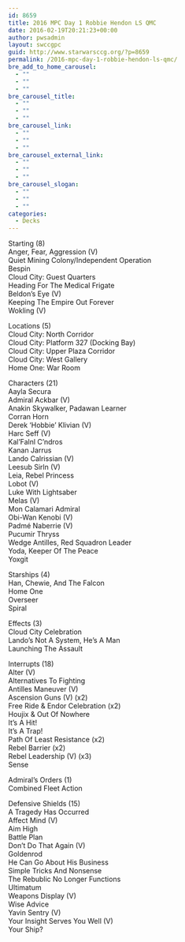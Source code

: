 ```yaml
---
id: 8659
title: 2016 MPC Day 1 Robbie Hendon LS QMC
date: 2016-02-19T20:21:23+00:00
author: pwsadmin
layout: swccgpc
guid: http://www.starwarsccg.org/?p=8659
permalink: /2016-mpc-day-1-robbie-hendon-ls-qmc/
bre_add_to_home_carousel:
  - ""
  - ""
  - ""
bre_carousel_title:
  - ""
  - ""
  - ""
bre_carousel_link:
  - ""
  - ""
  - ""
bre_carousel_external_link:
  - ""
  - ""
  - ""
bre_carousel_slogan:
  - ""
  - ""
  - ""
categories:
  - Decks
---
```

Starting (8)  
Anger, Fear, Aggression (V)  
Quiet Mining Colony/Independent Operation  
Bespin  
Cloud City: Guest Quarters  
Heading For The Medical Frigate  
Beldon&#8217;s Eye (V)  
Keeping The Empire Out Forever  
Wokling (V)

Locations (5)  
Cloud City: North Corridor  
Cloud City: Platform 327 (Docking Bay)  
Cloud City: Upper Plaza Corridor  
Cloud City: West Gallery  
Home One: War Room

Characters (21)  
Aayla Secura  
Admiral Ackbar (V)  
Anakin Skywalker, Padawan Learner  
Corran Horn  
Derek &#8216;Hobbie&#8217; Klivian (V)  
Harc Seff (V)  
Kal&#8217;Falnl C&#8217;ndros  
Kanan Jarrus  
Lando Calrissian (V)  
Leesub Sirln (V)  
Leia, Rebel Princess  
Lobot (V)  
Luke With Lightsaber  
Melas (V)  
Mon Calamari Admiral  
Obi-Wan Kenobi (V)  
Padmé Naberrie (V)  
Pucumir Thryss  
Wedge Antilles, Red Squadron Leader  
Yoda, Keeper Of The Peace  
Yoxgit

Starships (4)  
Han, Chewie, And The Falcon  
Home One  
Overseer  
Spiral

Effects (3)  
Cloud City Celebration  
Lando&#8217;s Not A System, He&#8217;s A Man  
Launching The Assault

Interrupts (18)  
Alter (V)  
Alternatives To Fighting  
Antilles Maneuver (V)  
Ascension Guns (V) (x2)  
Free Ride & Endor Celebration (x2)  
Houjix & Out Of Nowhere  
It&#8217;s A Hit!  
It&#8217;s A Trap!  
Path Of Least Resistance (x2)  
Rebel Barrier (x2)  
Rebel Leadership (V) (x3)  
Sense

Admiral&#8217;s Orders (1)  
Combined Fleet Action

Defensive Shields (15)  
A Tragedy Has Occurred  
Affect Mind (V)  
Aim High  
Battle Plan  
Don&#8217;t Do That Again (V)  
Goldenrod  
He Can Go About His Business  
Simple Tricks And Nonsense  
The Rebublic No Longer Functions  
Ultimatum  
Weapons Display (V)  
Wise Advice  
Yavin Sentry (V)  
Your Insight Serves You Well (V)  
Your Ship?